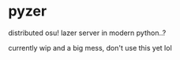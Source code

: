 # pyzer
distributed osu! lazer server in modern python..?

currently wip and a big mess, don't use this yet lol
